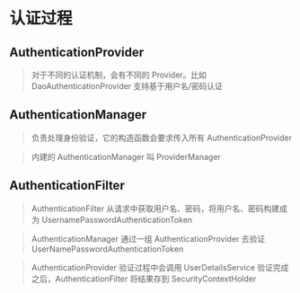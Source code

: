 # 认证过程

## AuthenticationProvider
> 对于不同的认证机制，会有不同的 Provider。比如 DaoAuthenticationProvider 支持基于用户名/密码认证

## AuthenticationManager
> 负责处理身份验证，它的构造函数会要求传入所有 AuthenticationProvider

> 内建的 AuthenticationManager 叫 ProviderManager

## AuthenticationFilter
> AuthenticationFilter 从请求中获取用户名、密码，将用户名、密码构建成为 UsernamePasswordAuthenticationToken

> AuthenticationManager 通过一组 AuthenticationProvider 去验证 UserNamePasswordAuthenticationToken

> AuthenticationProvider 验证过程中会调用 UserDetailsService 验证完成之后，AuthenticationFilter 将结果存到 SecurityContextHolder